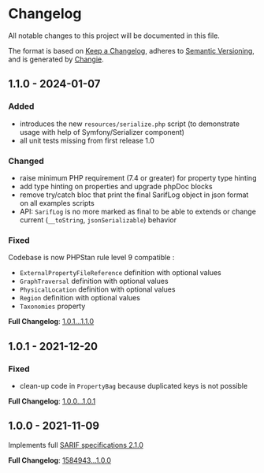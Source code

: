 <!-- markdownlint-disable MD013 -->
# Changelog

All notable changes to this project will be documented in this file.

The format is based on [Keep a Changelog](https://keepachangelog.com/en/1.0.0/),
adheres to [Semantic Versioning](https://semver.org/spec/v2.0.0.html),
and is generated by [Changie](https://github.com/miniscruff/changie).

## 1.1.0 - 2024-01-07

### Added

- introduces the new `resources/serialize.php` script (to demonstrate usage with help of Symfony/Serializer component)
- all unit tests missing from first release 1.0

### Changed

- raise minimum PHP requirement (7.4 or greater) for property type hinting
- add type hinting on properties and upgrade phpDoc blocks
- remove try/catch bloc that print the final SarifLog object in json format on all examples scripts
- API: `SarifLog` is no more marked as final to be able to extends or change current (`__toString`, `jsonSerializable`) behavior

### Fixed

Codebase is now PHPStan rule level 9 compatible :

- `ExternalPropertyFileReference` definition with optional values
- `GraphTraversal` definition with optional values
- `PhysicalLocation` definition with optional values
- `Region` definition with optional values
- `Taxonomies` property

**Full Changelog**: [1.0.1...1.1.0](https://github.com/llaville/sarif-php-sdk/compare/1.0.1...1.1.0)

## 1.0.1 - 2021-12-20

### Fixed

- clean-up code in `PropertyBag` because duplicated keys is not possible

**Full Changelog**: [1.0.0...1.0.1](https://github.com/llaville/sarif-php-sdk/compare/1.0.0...1.0.1)

## 1.0.0 - 2021-11-09

Implements full [SARIF specifications 2.1.0](https://docs.oasis-open.org/sarif/sarif/v2.1.0/sarif-v2.1.0.html)

**Full Changelog**: [1584943...1.0.0](https://github.com/llaville/sarif-php-sdk/compare/1584943...1.0.0)
